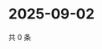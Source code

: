 # 2025-09-02

共 0 条

<!-- BEGIN ZHIHUQUESTIONS -->
<!-- 最后更新时间 Tue Sep 02 2025 04:11:42 GMT+0800 (China Standard Time) -->

<!-- END ZHIHUQUESTIONS -->
